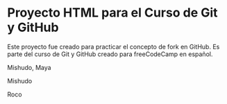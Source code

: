 # Proyecto HTML para el Curso de Git y GitHub

Este proyecto fue creado para practicar el concepto de fork en GitHub. Es parte del curso de Git y GitHub creado para freeCodeCamp en español.


Mishudo, Maya

Mishudo

Roco